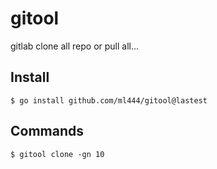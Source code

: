 # gitool
gitlab clone all repo or pull all...

## Install 
```shell
$ go install github.com/ml444/gitool@lastest
```
## Commands

```shell
$ gitool clone -gn 10
```
